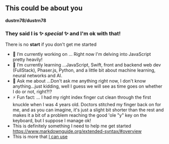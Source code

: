 ## This could be about you


**dustrn78/dustrn78** 

### They said I is ✨ _special_ ✨ and I'm ok with that!

There is no **start** if you don't get me started

- 🔭 I’m currently working on ... Right now I'm delving into JavaScript pretty heavily!
- 🌱 I’m currently learning ...JavaScript, Swift, front and backend web dev (FullStack), Phaser.js, Python, and a little bit about machine learning, neural networks and AI.
- 💬 Ask me about ...Don't ask me anything right now, I don't know anything...just kidding, well I guess we will see as time goes on whether I do or not, right?!?
- ⚡ Fun fact: ... I had my right index finger cut clean through the first knuckle when I was 4 years old. Doctors stitched my finger back on for me, and as you can imagine, it's just a slight bit shorter than the rest and makes it a bit of a problem reaching the good 'ole "y" key on the keyboard, but I suppose I manage ok!
- This is definitely something I need to help me get started <https://www.markdownguide.org/extended-syntax/#overview>
- This is more that [I can use](https://docs.github.com/en/get-started/writing-on-github/getting-started-with-writing-and-formatting-on-github/basic-writing-and-formatting-syntax)

